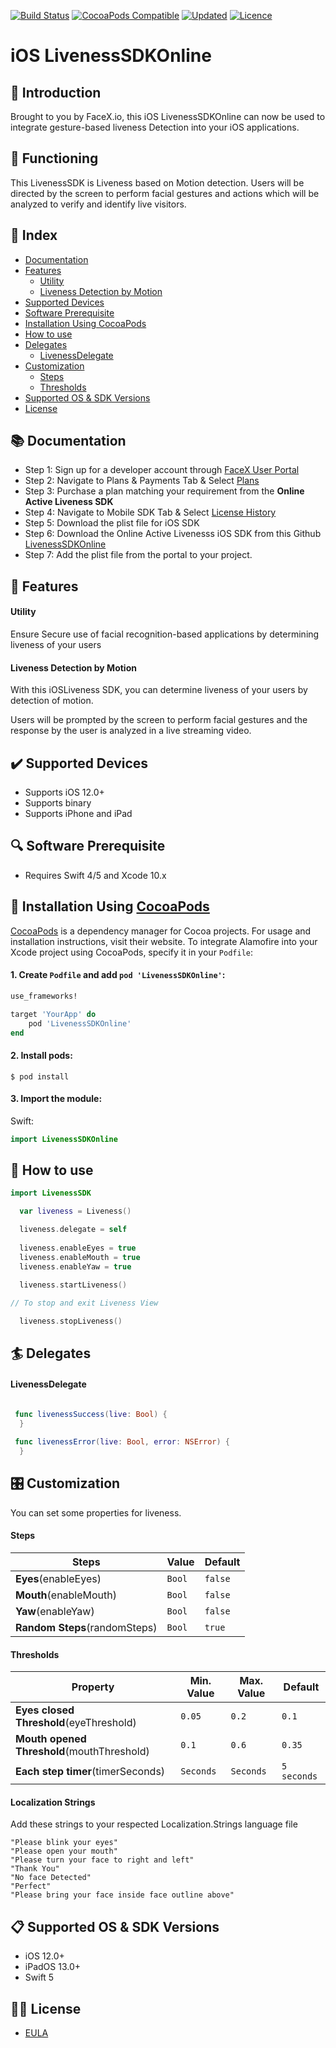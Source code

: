 
[![Build Status](https://img.shields.io/cocoapods/p/LivenessSDKOnline)](https://img.shields.io/cocoapods/p/LivenessSDKOnline)
[![CocoaPods Compatible](https://img.shields.io/cocoapods/v/LivenessSDKOnline)](https://img.shields.io/cocoapods/v/LivenessSDKOnline)
[![Updated](https://img.shields.io/github/last-commit/friendlynandy/LivenessSDKOnline)](https://img.shields.io/github/last-commit/friendlynandy/LivenessSDKOnline)
[![Licence](https://img.shields.io/cocoapods/l/LivenessSDKOnline?color=red&logo=red)](https://img.shields.io/cocoapods/l/LivenessSDKOnline?color=red&logo=red)


# iOS LivenessSDKOnline

## 📜 Introduction
Brought to you by FaceX.io, this iOS LivenessSDKOnline can now be used to integrate gesture-based liveness Detection into your iOS applications. 

## 🔧 Functioning
This LivenessSDK is Liveness based on Motion detection. Users will be directed by the screen to perform facial gestures and actions which will be analyzed to verify and identify live visitors.  

## 📑 Index
* [Documentation](#-documentation)
* [Features](#-features)
   * [Utility](#utility)
   * [Liveness Detection by Motion](#liveness-detection-by-motion)   
* [Supported Devices](#️-supported-devices)
* [Software Prerequisite](#-software-prerequisite)
* [Installation Using CocoaPods](#-installation-using-cocoapods)
* [How to use](#-how-to-use)
* [Delegates](#-delegates)
   * [LivenessDelegate](#livenessdelegate)
* [Customization](#-customization)
  * [Steps](#steps)
  * [Thresholds](#thresholds)  
* [Supported OS & SDK Versions](#-supported-os--sdk-versions)
* [License](#-license)

## 📚 Documentation 

- Step 1: Sign up for a developer account through [FaceX User Portal](https://search.facex.io/#/register)
- Step 2: Navigate to Plans & Payments Tab & Select  [Plans](https://search.facex.io/#/home/payments/plans)
- Step 3: Purchase a plan matching your requirement from the **Online Active Liveness SDK** 
- Step 4: Navigate to Mobile SDK Tab & Select [License History](https://search.facex.io/#/home/mobilesdk/license)
- Step 5: Download the plist file for iOS SDK
- Step 6: Download the Online Active Livenesss iOS SDK from this Github [LivenessSDKOnline](https://friendlynandy.github.io/LivenessSDKOnline/)
- Step 7: Add the plist file from the portal to your project. 

## 🌟 Features

#### Utility
Ensure Secure use of facial recognition-based applications by determining liveness of your users

#### Liveness Detection by Motion

With this iOSLiveness SDK, you can determine liveness of your users by detection of motion.

Users will be prompted by the screen to perform facial gestures and the response by the user is analyzed in a live streaming video.


## ✔️ Supported Devices
- Supports iOS 12.0+
- Supports binary
- Supports iPhone and iPad


## 🔍 Software Prerequisite 
- Requires Swift 4/5 and Xcode 10.x

## 📲 Installation Using [CocoaPods](https://cocoapods.org)

[CocoaPods](https://cocoapods.org) is a dependency manager for Cocoa projects. For usage and installation instructions, visit their website. To integrate Alamofire into your Xcode project using CocoaPods, specify it in your `Podfile`:


#### 1. Create `Podfile` and add `pod 'LivenessSDKOnline'`:

```ruby
use_frameworks!

target 'YourApp' do
    pod 'LivenessSDKOnline'
end
```

#### 2. Install pods:

```
$ pod install
```

#### 3. Import the module:

Swift:
```swift
import LivenessSDKOnline
```

## 🐒 How to use
```swift
import LivenessSDK

  var liveness = Liveness()

  liveness.delegate = self
  
  liveness.enableEyes = true
  liveness.enableMouth = true
  liveness.enableYaw = true
  
  liveness.startLiveness()

// To stop and exit Liveness View

  liveness.stopLiveness()

```

## 🏄 Delegates

#### LivenessDelegate

```swift

 func livenessSuccess(live: Bool) {
  }
  
 func livenessError(live: Bool, error: NSError) {
  }

```

## 🎛 Customization

You can set some properties for liveness.

#### Steps
| Steps | Value | Default | 
| ------- | ------- |------- | 
| **Eyes**(enableEyes)  | `Bool` | `false` | 
| **Mouth**(enableMouth)   | `Bool` | `false` | 
| **Yaw**(enableYaw)   | `Bool` | `false` | 
| **Random Steps**(randomSteps)   | `Bool` | `true` | 


#### Thresholds
| Property | Min. Value | Max. Value | Default | 
| ------- | ------- | ------- |------- | 
| **Eyes closed Threshold**(eyeThreshold)  | `0.05` | `0.2` | `0.1` | 
| **Mouth opened Threshold**(mouthThreshold)   | `0.1` | `0.6` | `0.35` | 
| **Each step timer**(timerSeconds)   | `Seconds`| `Seconds` | `5 seconds` | 

#### Localization Strings
Add these strings to your respected Localization.Strings language file

```
"Please blink your eyes"
"Please open your mouth"
"Please turn your face to right and left"
"Thank You"
"No face Detected"
"Perfect"
"Please bring your face inside face outline above"

```


## 📋 Supported OS & SDK Versions
* iOS 12.0+
* iPadOS 13.0+
* Swift 5


## 👮🏻 License

- [EULA](https://github.com/friendlynandy/LivenessSDKOnline/blob/master/LICENCE)
